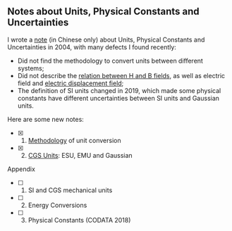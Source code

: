 ## Notes about Units, Physical Constants and Uncertainties

I wrote a [note](units_2004.pdf) (in Chinese only) about Units, Physical Constants and Uncertainties in 2004, with many defects I found recently:

- Did not find the methodology to convert units between different systems;
- Did not describe the [relation between H and B fields](https://en.wikipedia.org/wiki/Magnetic_field#Relation_between_H_and_B), as well as electric field and [electric displacement field](https://en.wikipedia.org/wiki/Electric_displacement_field);
- The definition of SI units changed in 2019, which made some physical constants have different uncertainties between SI units and Gaussian units.

Here are some new notes:

- [x] 1. [Methodology](methodology.md) of unit conversion
- [x] 2. [CGS Units](cgs.md): ESU, EMU and Gaussian

Appendix

- [ ] 1. SI and CGS mechanical units
- [ ] 2. Energy Conversions
- [ ] 3. Physical Constants (CODATA 2018)